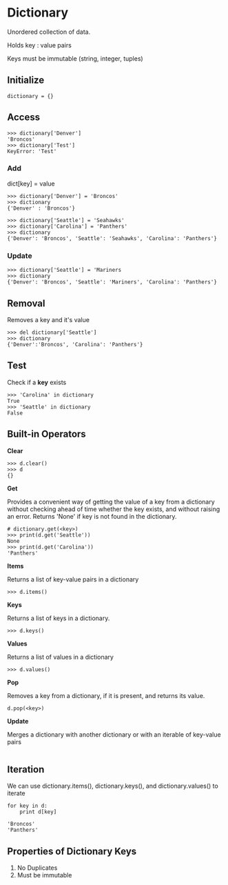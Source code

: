 # Dictionary
Unordered collection of data. 

Holds key : value pairs

Keys must be immutable (string, integer, tuples)

## Initialize
```
dictionary = {}
```

## Access
```
>>> dictionary['Denver']
'Broncos'
>>> dictionary['Test']
KeyError: 'Test'
```

### Add
dict[key] = value
```
>>> dictionary['Denver'] = 'Broncos'
>>> dictionary
{'Denver' : 'Broncos'}

>>> dictionary['Seattle'] = 'Seahawks'
>>> dictionary['Carolina'] = 'Panthers'
>>> dictionary
{'Denver': 'Broncos', 'Seattle': 'Seahawks', 'Carolina': 'Panthers'}
```
### Update
```
>>> dictionary['Seattle'] = 'Mariners
>>> dictionary
{'Denver': 'Broncos', 'Seattle': 'Mariners', 'Carolina': 'Panthers'}
```
## Removal
Removes a key and it's value
```
>>> del dictionary['Seattle']
>>> dictionary
{'Denver':'Broncos', 'Carolina': 'Panthers'}
```

## Test 
Check if a __key__ exists 
```
>>> 'Carolina' in dictionary
True
>>> 'Seattle' in dictionary
False
```

## Built-in Operators

__Clear__
```
>>> d.clear()
>>> d
{}
```

__Get__

Provides a convenient way of getting the value of a key from a dictionary without checking ahead of time whether the key exists, and without raising an error.
Returns 'None' if key is not found in the dictionary.
```
# dictionary.get(<key>)
>>> print(d.get('Seattle'))
None
>>> print(d.get('Carolina'))
'Panthers'
```

__Items__

Returns a list of key-value pairs in a dictionary
```
>>> d.items()
```

__Keys__

Returns a list of keys in a dictionary.
```
>>> d.keys()
```

__Values__

Returns a list of values in a dictionary
```
>>> d.values()
```

__Pop__

Removes a key from a dictionary, if it is present, and returns its value.
```
d.pop(<key>)
```

__Update__

Merges a dictionary with another dictionary or with an iterable of key-value pairs
```
```

## Iteration
We can use dictionary.items(), dictionary.keys(), and dictionary.values() to iterate 
```
for key in d:
    print d[key]

'Broncos'
'Panthers'
```


## Properties of Dictionary Keys
1. No Duplicates
2.  Must be immutable
